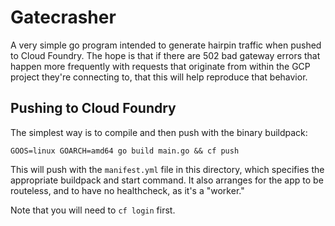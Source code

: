 # Gatecrasher
A very simple go program
intended to generate hairpin traffic
when pushed to Cloud Foundry.
The hope is that if there are
502 bad gateway errors
that happen more frequently
with requests that originate from within
the GCP project they're connecting to,
that this will help reproduce that behavior.

## Pushing to Cloud Foundry
The simplest way is to compile
and then push with the binary buildpack:

```
GOOS=linux GOARCH=amd64 go build main.go && cf push
```

This will push
with the `manifest.yml` file in this directory,
which specifies the appropriate buildpack
and start command.
It also arranges for the app to be routeless,
and to have no healthcheck,
as it's a "worker."

Note that you will need to `cf login` first.
